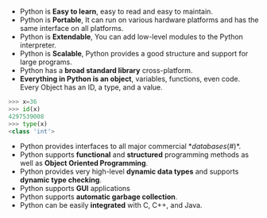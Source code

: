 - Python is **Easy to learn**, easy to read and easy to maintain.
- Python is **Portable**, It can run on various hardware platforms
and has the same interface on all platforms.
- Python is **Extendable**, You can add low-level modules to the
Python interpreter.
- Python is **Scalable**, Python provides a good structure and
support for large programs.
- Python has a **broad standard library** cross-platform.
- **Everything in Python is an object**, variables, functions, even
code. Every Object has an ID, a type, and a value.
```python
>>> x=36
>>> id(x)
4297539008
>>> type(x)
<class 'int'>
```
- Python provides interfaces to all major commercial **databases*(#)*.
- Python supports **functional** and **structured** programming methods
as well as **Object Oriented Programming**.
- Python provides very high-level **dynamic data types** and
supports **dynamic type checking**.
- Python supports **GUI** applications
- Python supports **automatic garbage collection**.
- Python can be easily **integrated** with C, C++, and Java.

